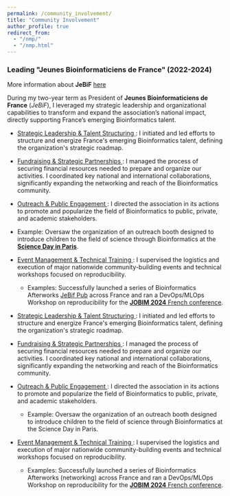```yaml
---
permalink: /community_involvement/
title: "Community Involvement"
author_profile: true
redirect_from: 
  - "/nmp/"
  - "/nmp.html"
---
```


### Leading "Jeunes Bioinformaticiens de France" (2022-2024)


More information about **JeBiF**  [here](../files/JOBIM_2024_poster-pdf_133.pdf)

During my two-year term as President of **Jeunes Bioinformaticiens de France** (*JeBiF*), I leveraged my strategic leadership and organizational capabilities to transform and expand the association’s national impact, directly supporting France’s emerging Bioinformatics talent.

- <u>Strategic Leadership & Talent Structuring </u>: I initiated and led efforts to structure and energize France's emerging Bioinformatics talent, defining the organization's strategic roadmap.

- <u>Fundraising & Strategic Partnerships </u>: I managed the process of securing financial resources needed to prepare and organize our activities. I coordinated key national and international collaborations, significantly expanding the networking and reach of the Bioinformatics community.

- <u>Outreach & Public Engagement </u>: I directed the association in its actions to promote and popularize the field of Bioinformatics to public, private, and academic stakeholders.

 - Example: Oversaw the organization of an outreach booth designed to introduce children to the field of science through Bioinformatics at the [**Science Day in Paris**](https://jebif.fr/events/fete-de-la-science-2024/).

- <u>Event Management & Technical Training </u>: I supervised the logistics and execution of major nationwide community-building events and technical workshops focused on reproducibility.

  - Examples: Successfully launched a series of Bioinformatics Afterworks [JeBif Pub](https://jebif.fr/2023/06/jebif-pub-jobim-2023/) across France and ran a DevOps/MLOps Workshop on reproducibility for the [**JOBIM 2024** French conference](https://jebif.fr/evenements/jebif-workshop/jobim-2024-toulouse/).
 
- <u> Strategic Leadership & Talent Structuring </u>: I initiated and led efforts to structure and energize France's emerging Bioinformatics talent, defining the organization's strategic roadmap. 
 
- <u> Fundraising & Strategic Partnerships </u>: I managed the process of securing financial resources needed to prepare and organize our activities. I coordinated key national and international collaborations, significantly expanding the networking and reach of the Bioinformatics community. 
 
- <u> Outreach & Public Engagement </u>: I directed the association in its actions to promote and popularize the field of Bioinformatics to public, private, and academic stakeholders. 
  - Example: Oversaw the organization of an outreach booth designed to introduce children to the field of science through Bioinformatics at the Science Day in Paris. 
  
- <u> Event Management & Technical Training </u>: I supervised the logistics and execution of major nationwide community-building events and technical workshops focused on reproducibility. 
  - Examples: Successfully launched a series of Bioinformatics Afterworks (networking) across France and ran a DevOps/MLOps Workshop on reproducibility for the [**JOBIM 2024** French conference](https://jebif.fr/evenements/jebif-workshop/jobim-2024-toulouse/).

